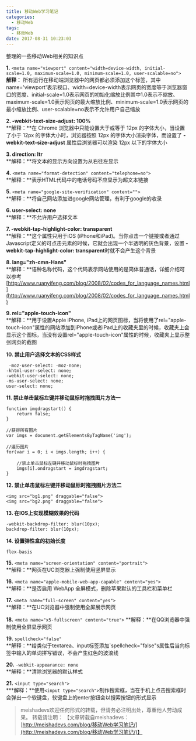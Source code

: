 ```yaml
---
title: 移动Web学习笔记
categories:
  - 移动Web
tags:
  - 移动Web
date: 2017-08-31 10:23:03
---
```


整理的一些移动Web相关的知识点
<!--more-->

**1.** `<meta name="viewport" content="width=device-width, initial-scale=1.0, maximum-scale=1.0, minimum-scale=1.0, user-scalable=no">`  
**解释：** 所有运行在移动端浏览器中的网页都必须添加这个标签，其中name='viewport'表示视口、width=device-width表示网页的宽度等于浏览器窗口的宽度、initial-scale=1.0表示网页的初始化缩放比例其中1.0表示不缩放、maximum-scale=1.0表示网页的最大缩放比例、minimum-scale=1.0表示网页的最小缩放比例、user-scalable=no表示不允许用户自己缩放

**2. -webkit-text-size-adjust: 100%**  
**解释：**在 Chrome 浏览器中只能设置大于或等于 12px 的字体大小，当设置了小于 12px 的字体大小时，浏览器按照 12px 的字体大小渲染字体，而设置了 **-webkit-text-size-adjust** 属性后浏览器可以渲染 12px 以下的字体大小

**3. direction: ltr**  
**解释：**将文本的显示方向设置为从右往左显示

**4.** `<meta name="format-detection" content="telephone=no">`  
**解释：**表示HTML代码中的电话号码不应显示为超文本链接

**5.** `<meta name="google-site-verification" content="">`  
**解释：**将自己网站添加进google网站管理，有利于google的收录

**6. user-select: none**  
**解释：**不允许用户选择文本

**7. -webkit-tap-highlight-color: transparent**  
**解释：**这个属性只用于iOS (iPhone和iPad)。当你点击一个链接或者通过Javascript定义的可点击元素的时候，它就会出现一个半透明的灰色背景，设置 **-webkit-tap-highlight-color: transparent**时就不会产生这个背景

**8. lang="zh-cmn-Hans"**  
**解释：**语种名称代码，这个代码表示网站使用的是简体普通话，详细介绍可以参考[http://www.ruanyifeng.com/blog/2008/02/codes_for_language_names.html](http://www.ruanyifeng.com/blog/2008/02/codes_for_language_names.html)

**9. rel="apple-touch-icon"**  
**解释：**用于设置Apple iPhone, iPad上的网页图标，当将使用了rel="apple-touch-icon"属性的网站添加到iPhone或者iPad上的收藏夹里的时候，收藏夹上会显示这个图标，当没有设置rel="apple-touch-icon"属性的时候，收藏夹上显示整张网页的截图

**10. 禁止用户选择文本的CSS样式**
	
	 -moz-user-select: -moz-none;
    -khtml-user-select: none;
    -webkit-user-select: none;
    -ms-user-select: none;
    user-select: none;

**11. 禁止单击鼠标左键并移动鼠标时拖拽图片方法一**

	function imgdragstart() {
        return false;
    }

    //获得所有图片
    var imgs = document.getElementsByTagName('img');

    //遍历图片
    for(var i = 0; i < imgs.length; i++) {

        //禁止单击鼠标左键并移动鼠标时拖拽图片
        imgs[i].ondragstart = imgdragstart;
    }

**12. 禁止单击鼠标左键并移动鼠标时拖拽图片方法二**
	
	<img src="bg1.png" draggable="false">
	<img src="bg2.png" draggable="false">

**13. 在IOS上实现模糊效果的代码**

	-webkit-backdrop-filter: blur(10px);
    backdrop-filter: blur(10px);

**14. 设置弹性盒的初始长度**

	flex-basis

**15.** `<meta name="screen-orientation" content="portrait">`  
**解释：**网页在UC浏览器上强制使用竖屏显示

**16.** `<meta name="apple-mobile-web-app-capable" content="yes">`  
**解释：**是否启用 WebApp 全屏模式，删除苹果默认的工具栏和菜单栏

**17.** `<meta name="full-screen" content="yes">`  
**解释：**在UC浏览器中强制使用全屏展示网页

**18.** `<meta name="x5-fullscreen" content="true">`
**解释：**在QQ浏览器中强制使用全屏显示网页

**19.** `spellcheck="false"`  
**解释：**给类似于textarea、input标签添加`spellcheck="false"s属性后当向标签中输入的单词拼写错误，不会产生红色的波浪线

**20.** `-webkit-appearance: none`  
**解释：**清除浏览器的默认样式  

**21.** `<input type="search">`  
***解释：**使用`<input type="search">`制作搜索框，当在手机上点击搜索框时会弹出一个软键盘，软键盘上的enter按钮会以搜索按钮的形式显示 

> meishadevs欢迎任何形式的转载，但请务必注明出处，尊重他人劳动成果。
转载请注明： 【文章转载自meishadevs：[http://meishadevs.com/blog/移动Web学习笔记/](http://meishadevs.com/blog/移动Web学习笔记/)】